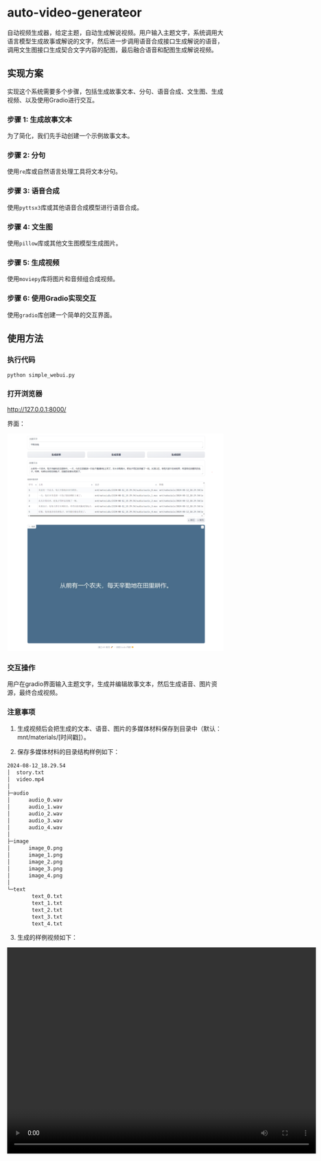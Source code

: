 # auto-video-generateor
自动视频生成器，给定主题，自动生成解说视频。用户输入主题文字，系统调用大语言模型生成故事或解说的文字，然后进一步调用语音合成接口生成解说的语音，调用文生图接口生成契合文字内容的配图，最后融合语音和配图生成解说视频。

## 实现方案
实现这个系统需要多个步骤，包括生成故事文本、分句、语音合成、文生图、生成视频、以及使用Gradio进行交互。

### 步骤 1: 生成故事文本
为了简化，我们先手动创建一个示例故事文本。

### 步骤 2: 分句
使用`re`库或自然语言处理工具将文本分句。

### 步骤 3: 语音合成
使用`pyttsx3`库或其他语音合成模型进行语音合成。

### 步骤 4: 文生图
使用`pillow`库或其他文生图模型生成图片。

### 步骤 5: 生成视频
使用`moviepy`库将图片和音频组合成视频。

### 步骤 6: 使用Gradio实现交互
使用`gradio`库创建一个简单的交互界面。

## 使用方法

### 执行代码
```shell
python simple_webui.py
```

### 打开浏览器

http://127.0.0.1:8000/

界面：

![webui](static/webui.png)

### 交互操作

用户在gradio界面输入主题文字，生成并编辑故事文本，然后生成语音、图片资源，最终合成视频。

### 注意事项

1. 生成视频后会把生成的文本、语音、图片的多媒体材料保存到目录中（默认：mnt/materials/[时间戳]）。

2. 保存多媒体材料的目录结构样例如下：

```text
2024-08-12_18.29.54
│  story.txt
│  video.mp4
│
├─audio
│      audio_0.wav
│      audio_1.wav
│      audio_2.wav
│      audio_3.wav
│      audio_4.wav
│
├─image
│      image_0.png
│      image_1.png
│      image_2.png
│      image_3.png
│      image_4.png
│
└─text
        text_0.txt
        text_1.txt
        text_2.txt
        text_3.txt
        text_4.txt
```

3. 生成的样例视频如下：

<video width="720" height="480" controls>
    <source src="mnt/materials/date_time/video.mp4" type="video/mp4">
</video>
